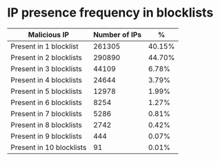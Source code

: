 # IP presence frequency in blocklists
| Malicious IP | Number of IPs | % |
|----|----|----|
| Present in 1 blocklist | 261305 | 40.15% |
| Present in 2 blocklists | 290890 | 44.70% |
| Present in 3 blocklists | 44109 | 6.78% |
| Present in 4 blocklists | 24644 | 3.79% |
| Present in 5 blocklists | 12978 | 1.99% |
| Present in 6 blocklists | 8254 | 1.27% |
| Present in 7 blocklists | 5286 | 0.81% |
| Present in 8 blocklists | 2742 | 0.42% |
| Present in 9 blocklists | 444 | 0.07% |
| Present in 10 blocklists | 91 | 0.01% |

